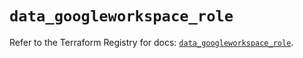 # `data_googleworkspace_role`

Refer to the Terraform Registry for docs: [`data_googleworkspace_role`](https://registry.terraform.io/providers/samuzad/googleworkspace/0.11.0/docs/data-sources/role).
